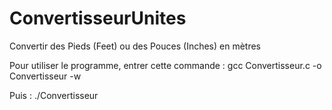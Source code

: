 # ConvertisseurUnites

Convertir des Pieds (Feet) ou des Pouces (Inches) en mètres

Pour utiliser le programme, entrer cette commande : gcc Convertisseur.c -o Convertisseur -w

Puis : ./Convertisseur
